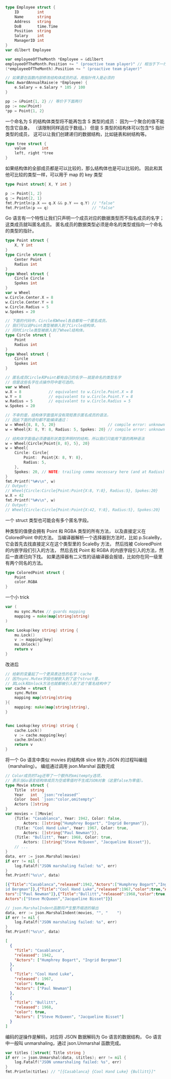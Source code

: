 ```go
type Employee struct {
    ID        int
    Name      string
    Address   string
    DoB       time.Time
    Position  string
    Salary    int
    ManagerID int
}
var dilbert Employee

var employeeOfTheMonth *Employee = &dilbert
employeeOfTheMonth.Position += " (proactive team player)" // 相当于下一行
(*employeeOfTheMonth).Position += " (proactive team player)"

// 如果要在函数内部修改结构体成员的话，用指针传入是必须的
func AwardAnnualRaise(e *Employee) {
    e.Salary = e.Salary * 105 / 100
}

pp := &Point{1, 2} // 等价于下面两行
pp := new(Point)
*pp = Point{1, 2}
```

一个命名为 S 的结构体类型将不能再包含 S 类型的成员：
因为一个聚合的值不能包含它自身。
（该限制同样适应于数组。）
但是 S 类型的结构体可以包含\*S 指针类型的成员，
这可以让我们创建递归的数据结构，比如链表和树结构等。

```go
type tree struct {
    value       int
    left, right *tree
}
```

如果结构体的全部成员都是可以比较的，那么结构体也是可以比较的。
因此和其他可比较的类型一样，可以用于 map 的 key 类型

```go
type Point struct{ X, Y int }

p := Point{1, 2}
q := Point{2, 1}
fmt.Println(p.X == q.X && p.Y == q.Y) // "false"
fmt.Println(p == q)                   // "false"
```

Go 语言有一个特性让我们只声明一个成员对应的数据类型而不指名成员的名字；
这类成员就叫匿名成员。
匿名成员的数据类型必须是命名的类型或指向一个命名的类型的指针。

```go
type Point struct {
    X, Y int
}
type Circle struct {
    Center Point
    Radius int
}
type Wheel struct {
    Circle Circle
    Spokes int
}
var w Wheel
w.Circle.Center.X = 8
w.Circle.Center.Y = 8
w.Circle.Radius = 5
w.Spokes = 20

// 下面的代码中，Circle和Wheel各自都有一个匿名成员。
// 我们可以说Point类型被嵌入到了Circle结构体，
// 同时Circle类型被嵌入到了Wheel结构体。
type Circle struct {
    Point
    Radius int
}
type Wheel struct {
    Circle
    Spokes int
}

// 匿名成员Circle和Point都有自己的名字——就是命名的类型名字
// 但是这些名字在点操作符中是可选的。
var w Wheel
w.X = 8            // equivalent to w.Circle.Point.X = 8
w.Y = 8            // equivalent to w.Circle.Point.Y = 8
w.Radius = 5       // equivalent to w.Circle.Radius = 5
w.Spokes = 20

// 不幸的是，结构体字面值并没有简短表示匿名成员的语法，
// 因此下面的语句都不能编译通过：
w = Wheel{8, 8, 5, 20}                       // compile error: unknown fields
w = Wheel{X: 8, Y: 8, Radius: 5, Spokes: 20} // compile error: unknown fields

// 结构体字面值必须遵循形状类型声明时的结构，所以我们只能用下面的两种语法
w = Wheel{Circle{Point{8, 8}, 5}, 20}
w = Wheel{
    Circle: Circle{
        Point:  Point{X: 8, Y: 8},
        Radius: 5,
    },
    Spokes: 20, // NOTE: trailing comma necessary here (and at Radius)
}
fmt.Printf("%#v\n", w)
// Output:
// Wheel{Circle:Circle{Point:Point{X:8, Y:8}, Radius:5}, Spokes:20}
w.X = 42
fmt.Printf("%#v\n", w)
// Output:
// Wheel{Circle:Circle{Point:Point{X:42, Y:8}, Radius:5}, Spokes:20}
```

一个 struct 类型也可能会有多个匿名字段。

种类型的值便会拥有 Point 和 RGBA 类型的所有方法，
以及直接定义在 ColoredPoint 中的方法。
当编译器解析一个选择器到方法时，比如 p.ScaleBy，
它会首先去找直接定义在这个类型里的 ScaleBy 方法，
然后找被 ColoredPoint 的内嵌字段们引入的方法，
然后去找 Point 和 RGBA 的内嵌字段引入的方法，然后一直递归向下找。
如果选择器有二义性的话编译器会报错，比如你在同一级里有两个同名的方法。

```go
type ColoredPoint struct {
    Point
    color.RGBA
}
```

一个小 trick

```go
var (
    mu sync.Mutex // guards mapping
    mapping = make(map[string]string)
)

func Lookup(key string) string {
    mu.Lock()
    v := mapping[key]
    mu.Unlock()
    return v
}
```

改进后

```go
// 给新的变量起了一个更具表达性的名字：cache
// 因为sync.Mutex字段也被嵌入到了这个struct里，
// 其Lock和Unlock方法也就都被引入到了这个匿名结构中了
var cache = struct {
    sync.Mutex
    mapping map[string]string
}{
    mapping: make(map[string]string),
}


func Lookup(key string) string {
    cache.Lock()
    v := cache.mapping[key]
    cache.Unlock()
    return v
}
```

将一个 Go 语言中类似 movies 的结构体 slice 转为 JSON 的过程叫编组（marshaling）。
编组通过调用 json.Marshal 函数完成

```go
// Color成员的Tag还带了一个额外的omitempty选项，
// 表示当Go语言结构体成员为空或零值时不生成JSON对象（这里false为零值）。
type Movie struct {
    Title  string
    Year   int  `json:"released"`
    Color  bool `json:"color,omitempty"`
    Actors []string
}
var movies = []Movie{
    {Title: "Casablanca", Year: 1942, Color: false,
        Actors: []string{"Humphrey Bogart", "Ingrid Bergman"}},
    {Title: "Cool Hand Luke", Year: 1967, Color: true,
        Actors: []string{"Paul Newman"}},
    {Title: "Bullitt", Year: 1968, Color: true,
        Actors: []string{"Steve McQueen", "Jacqueline Bisset"}},
    // ...
}
data, err := json.Marshal(movies)
if err != nil {
    log.Fatalf("JSON marshaling failed: %s", err)
}
fmt.Printf("%s\n", data)

```

```json
[{"Title":"Casablanca","released":1942,"Actors":["Humphrey Bogart","Ingr
id Bergman"]},{"Title":"Cool Hand Luke","released":1967,"color":true,"Ac
tors":["Paul Newman"]},{"Title":"Bullitt","released":1968,"color":true,"
Actors":["Steve McQueen","Jacqueline Bisset"]}]
```

```go
// json.MarshalIndent函数将产生整齐缩进的输出
data, err := json.MarshalIndent(movies, "", "    ")
if err != nil {
    log.Fatalf("JSON marshaling failed: %s", err)
}
fmt.Printf("%s\n", data)
```

```json
[
  {
    "Title": "Casablanca",
    "released": 1942,
    "Actors": ["Humphrey Bogart", "Ingrid Bergman"]
  },
  {
    "Title": "Cool Hand Luke",
    "released": 1967,
    "color": true,
    "Actors": ["Paul Newman"]
  },
  {
    "Title": "Bullitt",
    "released": 1968,
    "color": true,
    "Actors": ["Steve McQueen", "Jacqueline Bisset"]
  }
]
```

编码的逆操作是解码，对应将 JSON 数据解码为 Go 语言的数据结构，
Go 语言中一般叫 unmarshaling，通过 json.Unmarshal 函数完成。

```go
var titles []struct{ Title string }
if err := json.Unmarshal(data, &titles); err != nil {
    log.Fatalf("JSON unmarshaling failed: %s", err)
}
fmt.Println(titles) // "[{Casablanca} {Cool Hand Luke} {Bullitt}]"
```
